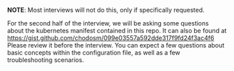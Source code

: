 __NOTE__: Most interviews will not do this, only if specifically requested.

For the second half of the interview, we will be asking some questions about the kubernetes manifest contained in this repo. It can also be found at https://gist.github.com/chodosm/099e03557a592dde317f9fd24f3ac4f6 Please review it before the interview. You can expect a few questions about basic concepts within the configuration file, as well as a few troubleshooting scenarios.
